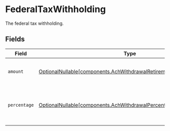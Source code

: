 # FederalTaxWithholding

The federal tax withholding.


## Fields

| Field                                                                                                                                          | Type                                                                                                                                           | Required                                                                                                                                       | Description                                                                                                                                    | Example                                                                                                                                        |
| ---------------------------------------------------------------------------------------------------------------------------------------------- | ---------------------------------------------------------------------------------------------------------------------------------------------- | ---------------------------------------------------------------------------------------------------------------------------------------------- | ---------------------------------------------------------------------------------------------------------------------------------------------- | ---------------------------------------------------------------------------------------------------------------------------------------------- |
| `amount`                                                                                                                                       | [OptionalNullable[components.AchWithdrawalRetirementDistributionAmount]](../../models/components/achwithdrawalretirementdistributionamount.md) | :heavy_minus_sign:                                                                                                                             | Fixed USD amount to withhold for taxes.                                                                                                        | {<br/>"value": "1.23"<br/>}                                                                                                                    |
| `percentage`                                                                                                                                   | [OptionalNullable[components.AchWithdrawalPercentage]](../../models/components/achwithdrawalpercentage.md)                                     | :heavy_minus_sign:                                                                                                                             | Percentage of total disbursement amount to withhold for taxes.                                                                                 | {<br/>"value": "11.25"<br/>}                                                                                                                   |
